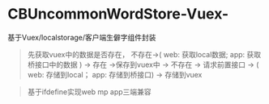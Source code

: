 # CBUncommonWordStore-Vuex-
基于Vuex/localstorage/客户端生僻字组件封装

> 先获取vuex中的数据是否存在，
不存在->( web: 获取local数据; app: 获取桥接口中的数据 )
-> 存在 
->保存到vuex中 
-> 不存在 
-> 请求前置接口 
-> ( web: 存储到local； app: 存储到桥接口) 
-> 存储到vuex


> 基于ifdefine实现web mp app三端兼容
